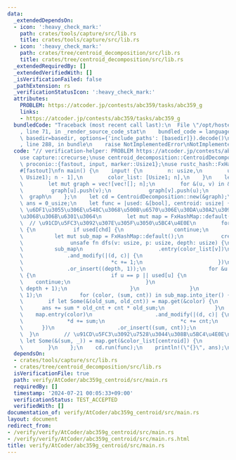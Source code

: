 ```yaml
---
data:
  _extendedDependsOn:
  - icon: ':heavy_check_mark:'
    path: crates/tools/capture/src/lib.rs
    title: crates/tools/capture/src/lib.rs
  - icon: ':heavy_check_mark:'
    path: crates/tree/centroid_decomposition/src/lib.rs
    title: crates/tree/centroid_decomposition/src/lib.rs
  _extendedRequiredBy: []
  _extendedVerifiedWith: []
  _isVerificationFailed: false
  _pathExtension: rs
  _verificationStatusIcon: ':heavy_check_mark:'
  attributes:
    PROBLEM: https://atcoder.jp/contests/abc359/tasks/abc359_g
    links:
    - https://atcoder.jp/contests/abc359/tasks/abc359_g
  bundledCode: "Traceback (most recent call last):\n  File \"/opt/hostedtoolcache/Python/3.10.14/x64/lib/python3.10/site-packages/onlinejudge_verify/documentation/build.py\"\
    , line 71, in _render_source_code_stat\n    bundled_code = language.bundle(stat.path,\
    \ basedir=basedir, options={'include_paths': [basedir]}).decode()\n  File \"/opt/hostedtoolcache/Python/3.10.14/x64/lib/python3.10/site-packages/onlinejudge_verify/languages/rust.py\"\
    , line 288, in bundle\n    raise NotImplementedError\nNotImplementedError\n"
  code: "// verification-helper: PROBLEM https://atcoder.jp/contests/abc359/tasks/abc359_g\n\
    use capture::crecurse;\nuse centroid_decomposition::CentroidDecomposition;\nuse\
    \ proconio::{fastout, input, marker::Usize1};\nuse rustc_hash::FxHashMap;\n\n\
    #[fastout]\nfn main() {\n    input! {\n        n: usize,\n        u_v: [(Usize1,\
    \ Usize1); n - 1],\n        color_list: [Usize1; n],\n    }\n    let graph = {\n\
    \        let mut graph = vec![vec![]; n];\n        for &(u, v) in &u_v {\n   \
    \         graph[u].push(v);\n            graph[v].push(u);\n        }\n      \
    \  graph\n    };\n    let cd = CentroidDecomposition::new(&graph);\n    let mut\
    \ ans = 0_usize;\n    let func = |used: &[bool], centroid: usize| {\n        //\
    \ \u6DF1\u3055\u306E\u548C\u3068\u500B\u6570\u306E\u30DA\u30A2\u3092\u8272\u3054\
    \u3068\u306B\u6301\u3064\n        let mut map = FxHashMap::default();\n      \
    \  // \u91CD\u5FC3\u3092\u307E\u305F\u3050\u5BC4\u4E0E\n        for &chd in &graph[centroid]\
    \ {\n            if used[chd] {\n                continue;\n            }\n  \
    \          let mut sub_map = FxHashMap::default();\n            crecurse!(\n \
    \               unsafe fn dfs(v: usize, p: usize, depth: usize) {\n          \
    \          sub_map\n                        .entry(color_list[v])\n          \
    \              .and_modify(|(d, c)| {\n                            *d += depth;\n\
    \                            *c += 1;\n                        })\n          \
    \              .or_insert((depth, 1));\n                    for &u in &graph[v]\
    \ {\n                        if u == p || used[u] {\n                        \
    \    continue;\n                        }\n                        dfs!(u, v,\
    \ depth + 1);\n                    }\n                }\n            )(chd, centroid,\
    \ 1);\n            for (color, (sum, cnt)) in sub_map.into_iter() {\n        \
    \        if let Some(&(old_sum, old_cnt)) = map.get(&color) {\n              \
    \      ans += sum * old_cnt + cnt * old_sum;\n                }\n            \
    \    map.entry(color)\n                    .and_modify(|(d, c)| {\n          \
    \              *d += sum;\n                        *c += cnt;\n              \
    \      })\n                    .or_insert((sum, cnt));\n            }\n      \
    \  }\n        // \u91CD\u5FC3\u3092\u7528\u3044\u308B\u5BC4\u4E0E\n        if\
    \ let Some(&(sum, _)) = map.get(&color_list[centroid]) {\n            ans += sum;\n\
    \        }\n    };\n    cd.run(func);\n    println!(\"{}\", ans);\n}\n"
  dependsOn:
  - crates/tools/capture/src/lib.rs
  - crates/tree/centroid_decomposition/src/lib.rs
  isVerificationFile: true
  path: verify/AtCoder/abc359g_centroid/src/main.rs
  requiredBy: []
  timestamp: '2024-07-21 00:05:33+09:00'
  verificationStatus: TEST_ACCEPTED
  verifiedWith: []
documentation_of: verify/AtCoder/abc359g_centroid/src/main.rs
layout: document
redirect_from:
- /verify/verify/AtCoder/abc359g_centroid/src/main.rs
- /verify/verify/AtCoder/abc359g_centroid/src/main.rs.html
title: verify/AtCoder/abc359g_centroid/src/main.rs
---
```

